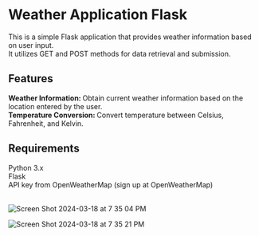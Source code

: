 <h1>Weather Application Flask </h1>
This is a simple Flask application that provides weather information based on user input.<br> It utilizes GET and POST methods for data retrieval and submission.

<h2>Features</u></h2>
<b>Weather Information: </b> Obtain current weather information based on the location entered by the user.
<br>
<b>Temperature Conversion: </b> Convert temperature between Celsius, Fahrenheit, and Kelvin.
<br>
<h2>Requirements</h2>
Python 3.x <br>
Flask <br>
API key from OpenWeatherMap (sign up at OpenWeatherMap) 
<br>
<br>

![Screen Shot 2024-03-18 at 7 35 04 PM](https://github.com/doshgo/WeatherApplicationFlask/assets/34873349/90a18830-d74f-4bdb-ba58-6fd88c301650)

![Screen Shot 2024-03-18 at 7 35 21 PM](https://github.com/doshgo/WeatherApplicationFlask/assets/34873349/c3f2d51f-c28d-4fb3-8e90-653bc9a4a1e7)
